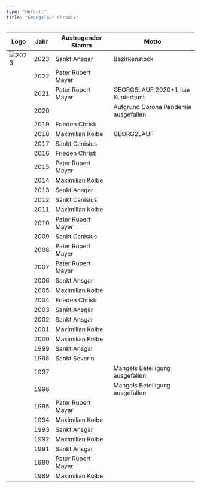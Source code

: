```yaml
---
type: "default"
title: "Georgslauf Chronik"
---
```


| Logo | Jahr | Austragender Stamm | Motto |
|-|-|-|-|
| ![2023](/images/2023.png) | 2023 | Sankt Ansgar | Bezirkenstock
| | 2022 | Pater Rupert Mayer |
| | 2021 | Pater Rupert Mayer | GEORGSLAUF 2020+1 Isar Kunterbunt
| | 2020 | | Aufgrund Corona Pandemie ausgefallen
| | 2019 | Frieden Christi |
| | 2018 | Maximilian Kolbe | GEORG2LAUF
| | 2017 | Sankt Canisius |
| | 2016 | Frieden Christi |
| | 2015 | Pater Rupert Mayer |
| | 2014 | Maximilian Kolbe |
| | 2013 | Sankt Ansgar |
| | 2012 | Sankt Canisius |
| | 2011 | Maximilian Kolbe |
| | 2010 | Pater Rupert Mayer |
| | 2009 | Sankt Canisius |
| | 2008 | Pater Rupert Mayer |
| | 2007 | Pater Rupert Mayer |
| | 2006 | Sankt Ansgar |
| | 2005 | Maximilian Kolbe |
| | 2004 | Frieden Christi |
| | 2003 | Sankt Ansgar |
| | 2002 | Sankt Ansgar |
| | 2001 | Maximilian Kolbe |
| | 2000 | Maximilian Kolbe |
| | 1999 | Sankt Ansgar |
| | 1998 | Sankt Severin |
| | 1997 | | Mangels Beteiligung ausgefallen
| | 1996 | | Mangels Beteiligung ausgefallen
| | 1995 | Pater Rupert Mayer |
| | 1994 | Maximilian Kolbe |
| | 1993 | Sankt Ansgar |
| | 1992 | Maximilian Kolbe |
| | 1991 | Sankt Ansgar |
| | 1990 | Pater Rupert Mayer |
| | 1989 | Maximilian Kolbe |
